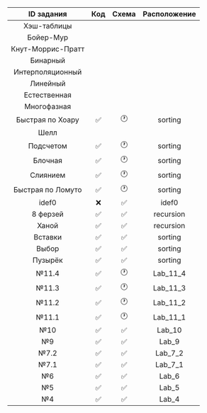 | ID задания | Код | Схема | Расположение |                                                 
| :----: | :----: | :----: | :----: |
| Хэш-таблицы  |  |  |  |
| Бойер-Мур |  |  |  |
| Кнут-Моррис-Пратт |  |  |  |
| Бинарный |  |  |  |
| Интерполяционный |  |  |  |
| Линейный |  |  |  |
| Естественная  |  |  |  |
| Многофазная |  |  |  |
| Быстрая по Хоару | ✅ | 🕐 | sorting |
| Шелл |  |  |  |
| Подсчетом |✅  | 🕐 | sorting |
| Блочная  | ✅ | 🕐 | sorting |
| Слиянием | ✅ | 🕐 | sorting |
| Быстрая по Ломуто | ✅ | 🕐 | sorting |
| idef0 | ❌ | ✅ | idef0 |
| 8 ферзей | ✅ | ✅ | recursion |
| Ханой | ✅ | ✅ | recursion |
| Вставки | ✅ | ✅ | sorting |
| Выбор | ✅ | ✅ | sorting |
| Пузырёк | ✅ | ✅ | sorting |
| №11.4 | ✅ | 🕐 | Lab_11_4 |
| №11.3 | ✅ | 🕐 | Lab_11_3 |
| №11.2 | ✅ | 🕐 | Lab_11_2 |
| №11.1 | ✅ | 🕐 | Lab_11_1 |
| №10 | ✅ | ✅ | Lab_10 |
| №9 | ✅ | ✅ | Lab_9 |
| №7.2 | ✅ | ✅ | Lab_7_2 |
| №7.1 | ✅ | ✅ | Lab_7_1 |
| №6 | ✅ | ✅ | Lab_6 |
| №5 | ✅ | ✅ | Lab_5 |
| №4 | ✅ | ✅ | Lab_4 |

